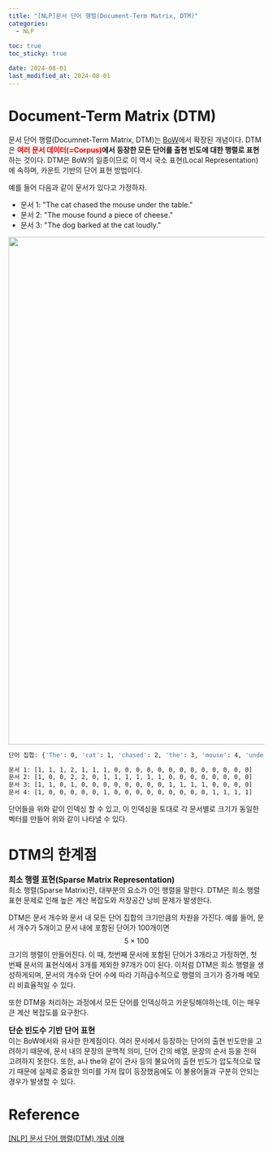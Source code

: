```yaml
---
title: "[NLP]문서 단어 행렬(Document-Term Matrix, DTM)"
categories: 
  - NLP
  
toc: true
toc_sticky: true

date: 2024-08-01
last_modified_at: 2024-08-01
---
```


# Document-Term Matrix (DTM)

문서 단어 행렬(Documnet-Term Matrix, DTM)는 [BoW](https://meaningful96.github.io/nlp/BoW/)에서 확장된 개념이다. DTM은 **<span style="color:red">여러 문서 데이터(=Corpus)</span>에서 등장한 모든 단어를 출현 빈도에 대한 행렬로 표현**하는 것이다. DTM은 BoW의 일종이므로 이 역시 국소 표현(Local Representation)에 속하며, 카운트 기반의 단어 표현 방법이다.

예를 들어 다음과 같이 문서가 있다고 가정하자.
- 문서 1: "The cat chased the mouse under the table."
- 문서 2: "The mouse found a piece of cheese."
- 문서 3: "The dog barked at the cat loudly."

<p align="center">
<img width="1000" alt="1" src="https://github.com/user-attachments/assets/fd69bc30-9b9e-4242-ad19-2ef5a930d830">
</p>

```bash
단어 집합: {'The': 0, 'cat': 1, 'chased': 2, 'the': 3, 'mouse': 4, 'under': 5, 'table': 6, 'found': 7, 'a': 8, 'piece': 9, 'of': 10, 'cheese': 11, 'dog': 12, 'barked': 13, 'at': 14, 'loudly': 15, 'was': 16, 'set': 17, 'for': 18, 'dinner': 19}

문서 1: [1, 1, 1, 2, 1, 1, 1, 0, 0, 0, 0, 0, 0, 0, 0, 0, 0, 0, 0, 0]
문서 2: [1, 0, 0, 2, 2, 0, 1, 1, 1, 1, 1, 1, 0, 0, 0, 0, 0, 0, 0, 0]
문서 3: [1, 1, 0, 1, 0, 0, 0, 0, 0, 0, 0, 0, 1, 1, 1, 1, 0, 0, 0, 0]
문서 4: [1, 0, 0, 0, 0, 0, 1, 0, 0, 0, 0, 0, 0, 0, 0, 0, 1, 1, 1, 1]
```
단어들을 위와 같이 인덱싱 할 수 있고, 이 인덱싱을 토대로 각 문서별로 크기가 동일한 벡터를 만들어 위와 같이 나타낼 수 있다. 

# DTM의 한계점
<span style="font-size:110%">**희소 행렬 표현(Sparse Matrix Representation)**</span>  
희소 행렬(Sparse Matrix)란, 대부분의 요소가 0인 행렬을 말한다. DTM은 희소 행렬 표현 문제로 인해 높은 계산 복잡도와 저장공간 낭비 문제가 발생한다.

DTM은 문서 개수와 문서 내 모든 단어 집합의 크기만큼의 차원을 가진다. 예를 들어, 문서 개수가 5개이고 문서 내에 포함된 단어가 100개이면 $$5 \times 100$$ 크기의 행렬이 만들어진다. 이 때, 첫번째 문서에 포함된 단어가 3개라고 가정하면, 첫 번째 문서의 표현식에서 3개를 제외한 97개가 0이 된다. 이처럼 DTM은 희소 행렬을 생성하게되며, 문서의 개수와 단어 수에 따라 기하급수적으로 행렬의 크기가 증가해 메모리 비효율적일 수 있다.

또한 DTM을 처리하는 과정에서 모든 단어를 인덱싱하고 카운팅해야하는데, 이는 매우 큰 계산 복잡도를 요구한다. 

<span style="font-size:110%">**단순 빈도수 기반 단어 표현**</span>  
이는 BoW에서와 유사한 한계점이다. 여러 문서에서 등장하는 단어의 출현 빈도만을 고려하기 때문에, 문서 내의 문장의 문맥적 의미, 단어 간의 배열, 문장의 순서 등을 전혀 고려하지 못한다. 또한, a나 the와 같이 관사 등의 불요어의 출현 빈도가 압도적으로 많기 때문에 실제로 중요한 의미를 가져 많이 등장했음에도 이 불용어들과 구분히 안되는 경우가 발생할 수 있다.


# Reference
[\[NLP\] 문서 단어 행렬(DTM) 개념 이해](https://heytech.tistory.com/335)
